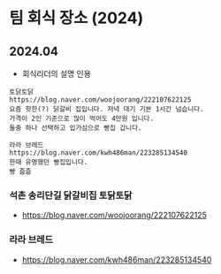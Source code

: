 # 팀 회식 장소 (2024)

## 2024.04

- 회식리더의 설명 인용
```
토닭토닭
https://blog.naver.com/woojoorang/222107622125
요즘 핫한(?) 닭갈비 집입니다. 저녁 대기 기본 1시간 넘습니다.
가격이 2인 기준으로 많이 먹어도 4만원 입니다.
둘중 하나 선택하고 입가심으로 빵집 갑니다.

라라 브레드
https://blog.naver.com/kwh486man/223285134540
한때 유명했던 빵집입니다.
빵 줍줍
```

### 석촌 송리단길 닭갈비집 토닭토닭
- https://blog.naver.com/woojoorang/222107622125


### 라라 브레드
- https://blog.naver.com/kwh486man/223285134540

